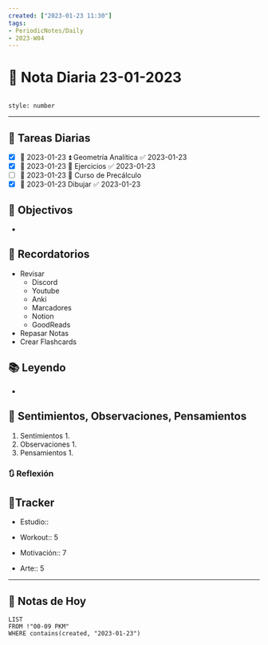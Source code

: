 ```yaml
---
created: ["2023-01-23 11:30"]
tags:
- PeriodicNotes/Daily
- 2023-W04
---
```


# 📅 Nota Diaria 23-01-2023
```toc

style: number

```

---
## 🔷 Tareas Diarias
- [x] 📅 2023-01-23 ⏫ Geometría Analítica ✅ 2023-01-23
- [x] 📅 2023-01-23 🔼 Ejercicios ✅ 2023-01-23
- [ ] 📅 2023-01-23 🔼 Curso de Precálculo
- [x] 📅 2023-01-23 Dibujar ✅ 2023-01-23

## 🎯 Objectivos
- 
## 📕 Recordatorios
- Revisar
	- Discord
	- Youtube
	- Anki
	- Marcadores
	- Notion
	- GoodReads
- Repasar Notas
- Crear Flashcards

## 📚 Leyendo
- 
## 💬 Sentimientos, Observaciones, Pensamientos 
1. Sentimientos
	1. 
2. Observaciones
	1. 
3. Pensamientos
	1. 
### 🔃 Reflexión

## 🔷Tracker

- Estudio::

- Workout:: 5

- Motivación:: 7

- Arte:: 5
---

## 📅 Notas de Hoy
```dataview
LIST 
FROM !"00-09 PKM" 
WHERE contains(created, "2023-01-23")
```
